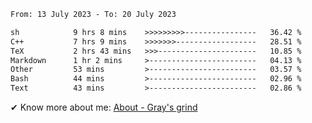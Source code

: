 <!--START_SECTION:waka-->

```txt
From: 13 July 2023 - To: 20 July 2023

sh            9 hrs 8 mins    >>>>>>>>>----------------   36.42 %
C++           7 hrs 9 mins    >>>>>>>------------------   28.51 %
TeX           2 hrs 43 mins   >>>----------------------   10.85 %
Markdown      1 hr 2 mins     >------------------------   04.13 %
Other         53 mins         >------------------------   03.57 %
Bash          44 mins         >------------------------   02.96 %
Text          43 mins         >------------------------   02.86 %
```

<!--END_SECTION:waka-->

<!-- [![grayxu's github stats](https://github-readme-stats.vercel.app/api?username=grayxu&count_private=true&show_icons=true)](https://github.com/grayxu) -->

✔ Know more about me: [About - Gray's grind](https://www.grayxu.cn/)
